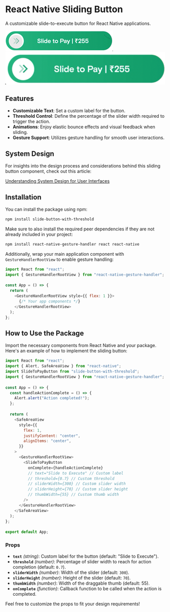 # React Native Sliding Button

A customizable slide-to-execute button for React Native applications.

![Sliding Button Demo1](./assets/preview1.gif)
![Sliding Button Demo2](./assets/preview2.gif)

## Features

- **Customizable Text**: Set a custom label for the button.
- **Threshold Control**: Define the percentage of the slider width required to trigger the action.
- **Animations**: Enjoy elastic bounce effects and visual feedback when sliding.
- **Gesture Support**: Utilizes gesture handling for smooth user interactions.

## System Design

For insights into the design process and considerations behind this sliding button component, check out this article:

[Understanding System Design for User Interfaces](https://medium.com/swiggydesign/healthy-friction-in-ux-a46c800cb479)

## Installation

You can install the package using npm:

```bash
npm install slide-button-with-threshold
```

Make sure to also install the required peer dependencies if they are not already included in your project:

```bash
npm install react-native-gesture-handler react react-native
```

Additionally, wrap your main application component with `GestureHandlerRootView` to enable gesture handling:

```javascript
import React from "react";
import { GestureHandlerRootView } from "react-native-gesture-handler";

const App = () => {
  return (
    <GestureHandlerRootView style={{ flex: 1 }}>
      {/* Your app components */}
    </GestureHandlerRootView>
  );
};
```

## How to Use the Package

Import the necessary components from React Native and your package. Here's an example of how to implement the sliding button:

```javascript
import React from "react";
import { Alert, SafeAreaView } from "react-native";
import SlideToPayButton from "slide-button-with-threshold";
import { GestureHandlerRootView } from "react-native-gesture-handler";

const App = () => {
  const handleActionComplete = () => {
    Alert.alert("Action completed!");
  };

  return (
    <SafeAreaView
      style={{
        flex: 1,
        justifyContent: "center",
        alignItems: "center",
      }}
    >
      <GestureHandlerRootView>
        <SlideToPayButton
          onComplete={handleActionComplete}
          // text="Slide to Execute" // Custom label
          // threshold={0.7} // Custom threshold
          // sliderWidth={300} // Custom slider width
          // sliderHeight={70} // Custom slider height
          // thumbWidth={55} // Custom thumb width
        />
      </GestureHandlerRootView>
    </SafeAreaView>
  );
};

export default App;
```

### Props

- **`text`** _(string)_: Custom label for the button (default: "Slide to Execute").
- **`threshold`** _(number)_: Percentage of slider width to reach for action completion (default: `0.7`).
- **`sliderWidth`** _(number)_: Width of the slider (default: `300`).
- **`sliderHeight`** _(number)_: Height of the slider (default: `70`).
- **`thumbWidth`** _(number)_: Width of the draggable thumb (default: 55).
- **`onComplete`** _(function)_: Callback function to be called when the action is completed.

Feel free to customize the props to fit your design requirements!
